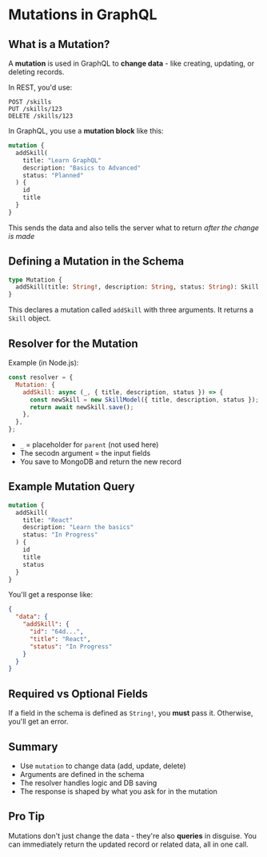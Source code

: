 # Mutations in GraphQL

## What is a Mutation?

A **mutation** is used in GraphQL to **change data** - like creating, updating, or deleting records.

In REST, you'd use:

```
POST /skills
PUT /skills/123
DELETE /skills/123
```

In GraphQL, you use a **mutation block** like this:

```graphql
mutation {
  addSkill(
    title: "Learn GraphQL"
    description: "Basics to Advanced"
    status: "Planned"
  ) {
    id
    title
  }
}
```

This sends the data and also tells the server what to return _after the change is made_

## Defining a Mutation in the Schema

```graphql
type Mutation {
  addSkill(title: String!, description: String, status: String): Skill
}
```

This declares a mutation called `addSkill` with three arguments. It returns a `Skill` object.

## Resolver for the Mutation

Example (in Node.js):

```js
const resolver = {
  Mutation: {
    addSkill: async (_, { title, description, status }) => {
      const newSkill = new SkillModel({ title, description, status });
      return await newSkill.save();
    },
  },
};
```

- `_` = placeholder for `parent` (not used here)
- The secodn argument = the input fields
- You save to MongoDB and return the new record

## Example Mutation Query

```graphql
mutation {
  addSkill(
    title: "React"
    description: "Learn the basics"
    status: "In Progress"
  ) {
    id
    title
    status
  }
}
```

You'll get a response like:

```json
{
  "data": {
    "addSkill": {
      "id": "64d...",
      "title": "React",
      "status": "In Progress"
    }
  }
}
```

## Required vs Optional Fields

If a field in the schema is defined as `String!`, you **must** pass it. Otherwise, you'll get an error.

## Summary

- Use `mutation` to change data (add, update, delete)
- Arguments are defined in the schema
- The resolver handles logic and DB saving
- The response is shaped by what you ask for in the mutation

## Pro Tip

Mutations don't just change the data - they're also **queries** in disguise. You can immediately return the updated record or related data, all in one call.
